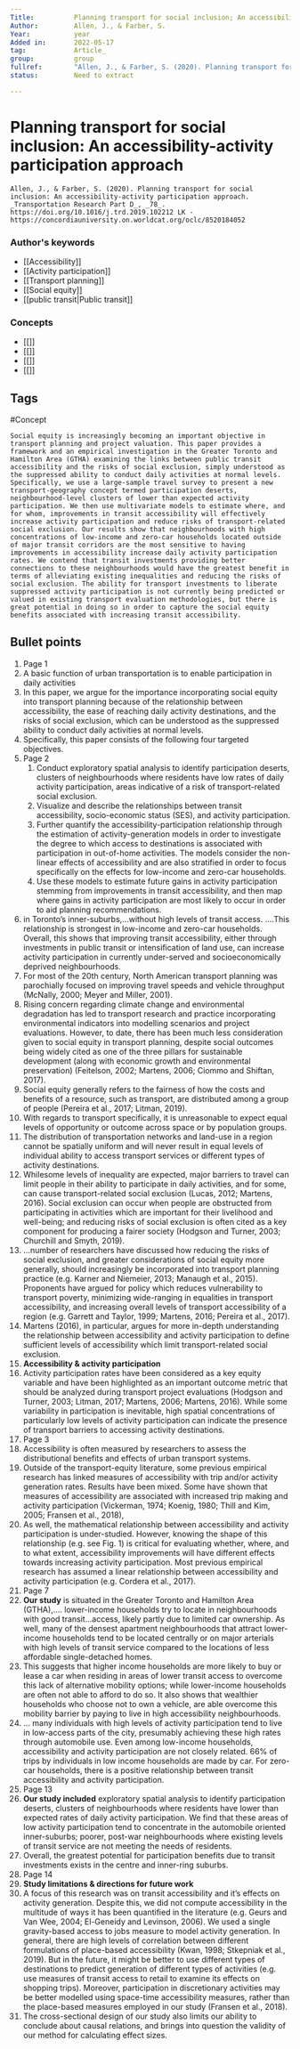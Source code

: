 ```yaml
---
Title: 			Planning transport for social inclusion; An accessibility-activity participation approach.
Author:			Allen, J., & Farber, S.
Year:			year
Added in:		2022-05-17
tag:			Article_
group:			group
fullref: 		"Allen, J., & Farber, S. (2020). Planning transport for social inclusion: An accessibility-activity participation approach. Transportation Research Part D, 78. https://doi.org/10.1016/j.trd.2019.102212 LK - https://concordiauniversity.on.worldcat.org/oclc/8520184052"
status:			Need to extract

---
```


# Planning transport for social inclusion: An accessibility-activity participation approach 
```ad-quote
Allen, J., & Farber, S. (2020). Planning transport for social inclusion: An accessibility-activity participation approach. _Transportation Research Part D_, _78_. https://doi.org/10.1016/j.trd.2019.102212 LK - https://concordiauniversity.on.worldcat.org/oclc/8520184052
```
### Author's keywords
- [[Accessibility]]
- [[Activity participation]]
- [[Transport planning]]
- [[Social equity]]
- [[public transit|Public transit]]

### Concepts
- [[]]
- [[]]
- [[]]
- [[]]
## Tags
#Concept 

```ad-abstract
Social equity is increasingly becoming an important objective in transport planning and project valuation. This paper provides a framework and an empirical investigation in the Greater Toronto and Hamilton Area (GTHA) examining the links between public transit accessibility and the risks of social exclusion, simply understood as the suppressed ability to conduct daily activities at normal levels. Specifically, we use a large-sample travel survey to present a new transport-geography concept termed participation deserts, neighbourhood-level clusters of lower than expected activity participation. We then use multivariate models to estimate where, and for whom, improvements in transit accessibility will effectively increase activity participation and reduce risks of transport-related social exclusion. Our results show that neighbourhoods with high concentrations of low-income and zero-car households located outside of major transit corridors are the most sensitive to having improvements in accessibility increase daily activity participation rates. We contend that transit investments providing better connections to these neighbourhoods would have the greatest benefit in terms of alleviating existing inequalities and reducing the risks of social exclusion. The ability for transport investments to liberate suppressed activity participation is not currently being predicted or valued in existing transport evaluation methodologies, but there is great potential in doing so in order to capture the social equity benefits associated with increasing transit accessibility.
```

## Bullet points
1. Page 1
2. A basic function of urban transportation is to enable participation in daily activities
3. In this paper, we argue for the importance incorporating social equity into transport planning because of the relationship between accessibility, the ease of reaching daily activity destinations, and the risks of social exclusion, which can be understood as the suppressed ability to conduct daily activities at normal levels.
4. Specifically, this paper consists of the following four targeted objectives.
5. Page 2
	1. Conduct exploratory spatial analysis to identify participation deserts, clusters of neighbourhoods where residents have low rates of daily activity participation, areas indicative of a risk of transport-related social exclusion.
	2. Visualize and describe the relationships between transit accessibility, socio-economic status (SES), and activity participation.
	3. Further quantify the accessibility-participation relationship through the estimation of activity-generation models in order to investigate the degree to which access to destinations is associated with participation in out-of-home activities. The models consider the non-linear effects of accessibility and are also stratified in order to focus specifically on the effects for low-income and zero-car households.
	4. Use these models to estimate future gains in activity participation stemming from improvements in transit accessibility, and then map where gains in activity participation are most likely to occur in order to aid planning recommendations.
7. in Toronto’s inner-suburbs,...without high levels of transit access. ....This relationship is strongest in low-income and zero-car households. Overall, this shows that improving transit accessibility, either through investments in public transit or intensification of land use, can increase activity participation in currently under-served and socioeconomically deprived neighbourhoods.
8. For most of the 20th century, North American transport planning was parochially focused on improving travel speeds and vehicle throughput (McNally, 2000; Meyer and Miller, 2001).
9. Rising concern regarding climate change and environmental degradation has led to transport research and practice incorporating environmental indicators into modelling scenarios and project evaluations. However, to date, there has been much less consideration given to social equity in transport planning, despite social outcomes being widely cited as one of the three pillars for sustainable development (along with economic growth and environmental preservation) (Feitelson, 2002; Martens, 2006; Ciommo and Shiftan, 2017).
10. Social equity generally refers to the fairness of how the costs and benefits of a resource, such as transport, are distributed among a group of people (Pereira et al., 2017; Litman, 2019).
11. With regards to transport specifically, it is unreasonable to expect equal levels of opportunity or outcome across space or by population groups.
12. The distribution of transportation networks and land-use in a region cannot be spatially uniform and will never result in equal levels of individual ability to access transport services or different types of activity destinations.
13. Whilesome levels of inequality are expected, major barriers to travel can limit people in their ability to participate in daily activities, and for some, can cause transport-related social exclusion (Lucas, 2012; Martens, 2016). Social exclusion can occur when people are obstructed from participating in activities which are important for their livelihood and well-being; and reducing risks of social exclusion is often cited as a key component for producing a fairer society (Hodgson and Turner, 2003; Churchill and Smyth, 2019).
14. ...number of researchers have discussed how reducing the risks of social exclusion, and greater considerations of social equity more generally, should increasingly be incorporated into transport planning practice (e.g. Karner and Niemeier, 2013; Manaugh et al., 2015). Proponents have argued for policy which reduces vulnerability to transport poverty, minimizing wide-ranging in equalities in transport accessibility, and increasing overall levels of transport accessibility of a region (e.g. Garrett and Taylor, 1999; Martens, 2016; Pereira et al., 2017).
15. Martens (2016), in particular, argues for more in-depth understanding the relationship between accessibility and activity participation to define sufficient levels of accessibility which limit transport-related social exclusion.
16. **Accessibility & activity participation**
17. Activity participation rates have been considered as a key equity variable and have been highlighted as an important outcome metric that should be analyzed during transport project evaluations (Hodgson and Turner, 2003; Litman, 2017; Martens, 2006; Martens, 2016). While some variability in participation is inevitable, high spatial concentrations of particularly low levels of activity participation can indicate the presence of transport barriers to accessing activity destinations.
18. Page 3
19. Accessibility is often measured by researchers to assess the distributional benefits and effects of urban transport systems.
20. Outside of the transport-equity literature, some previous empirical research has linked measures of accessibility with trip and/or activity generation rates. Results have been mixed. Some have shown that measures of accessibility are associated with increased trip making and activity participation (Vickerman, 1974; Koenig, 1980; Thill and Kim, 2005; Fransen et al., 2018),
21. As well, the mathematical relationship between accessibility and activity participation is under-studied. However, knowing the shape of this relationship (e.g. see Fig. 1) is critical for evaluating whether, where, and to what extent, accessibility improvements will have different effects towards increasing activity participation. Most previous empirical research has assumed a linear relationship between accessibility and activity participation (e.g. Cordera et al., 2017).
22. Page 7
23. **Our study** is situated in the Greater Toronto and Hamilton Area (GTHA),.... lower-income households try to locate in neighbourhoods with good transit...access, likely partly due to limited car ownership. As well, many of the densest apartment neighbourhoods that attract lower-income households tend to be located centrally or on major arterials with high levels of transit service compared to the locations of less affordable single-detached homes.
24. This suggests that higher income households are more likely to buy or lease a car when residing in areas of lower transit access to overcome this lack of alternative mobility options; while lower-income households are often not able to afford to do so. It also shows that wealthier households who choose not to own a vehicle, are able overcome this mobility barrier by paying to live in high accessibility neighbourhoods.
25. ... many individuals with high levels of activity participation tend to live in low-access parts of the city, presumably achieving these high rates through automobile use. Even among low-income households, accessibility and activity participation are not closely related. 66% of trips by individuals in low income households are made by car. For zero-car households, there is a positive relationship between transit accessibility and activity participation.
26. Page 13
27. **Our study included** exploratory spatial analysis to identify participation deserts, clusters of neighbourhoods where residents have lower than expected rates of daily activity participation. We find that these areas of low activity participation tend to concentrate in the automobile oriented inner-suburbs; poorer, post-war neighbourhoods where existing levels of transit service are not meeting the needs of residents.
28. Overall, the greatest potential for participation benefits due to transit investments exists in the centre and inner-ring suburbs.
29. Page 14
30. **Study limitations & directions for future work**
31. A focus of this research was on transit accessibility and it’s effects on activity generation. Despite this, we did not compute accessibility in the multitude of ways it has been quantified in the literature (e.g. Geurs and Van Wee, 2004; El-Geneidy and Levinson, 2006). We used a single gravity-based access to jobs measure to model activity generation. In general, there are high levels of correlation between different formulations of place-based accessibility (Kwan, 1998; Stkepniak et al., 2019). But in the future, it might be better to use different types of destinations to predict generation of different types of activities (e.g. use measures of transit access to retail to examine its effects on shopping trips). Moreover, participation in discretionary activities may be better modelled using space-time accessibility measures, rather than the place-based measures employed in our study (Fransen et al., 2018).
32. The cross-sectional design of our study also limits our ability to conclude about causal relations, and brings into question the validity of our method for calculating effect sizes.
